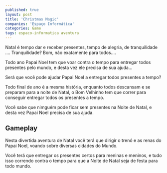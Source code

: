 ```yaml
---
published: true
layout: post
title: 'Christmas Magic'
companies: 'Espaço Informática'
categories: Game
tags: espaco-informatica aventura
---
```

Natal é tempo dar e receber presentes, tempo de alegria, de tranquilidade .... Tranquilidade? Bom, não exatamente para todos....

Todo ano Papai Noel tem que voar contra o tempo para entregar todos presentes pelo mundo, e desta vez ele precisa de sua ajuda...

Será que você pode ajudar Papai Noel a entregar todos presentes a tempo?

Todo final de ano é a mesma história, enquanto todos descansam e se preparam para a noite de Natal, o Bom Velhinho tem que correr para conseguir entregar todos os presentes a tempo.

Você sabe que nimguém pode ficar sem presentes na Noite de Natal, e desta vez Papai Noel precisa de sua ajuda.

## Gameplay
Nesta divertida aventura de Natal você terá que dirigir o trenó e as renas do Papai Noel, voando sobre diversas cidades do Mundo.

Você terá que entregar os presentes certos para meninas e meninos, e tudo isso correndo contra o tempo para que a Noite de Natal seja de festa para todo mundo.
